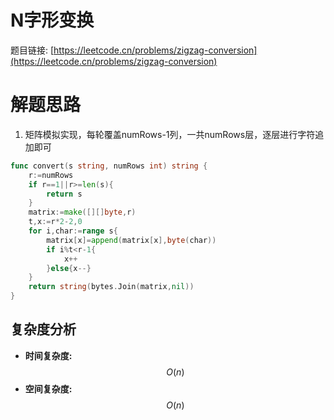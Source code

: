 # N字形变换

题目链接: [https://leetcode.cn/problems/zigzag-conversion](https://leetcode.cn/problems/zigzag-conversion)

# 解题思路

1. 矩阵模拟实现，每轮覆盖numRows-1列，一共numRows层，逐层进行字符追加即可

```go
func convert(s string, numRows int) string {
    r:=numRows
    if r==1||r>=len(s){
        return s
    }
    matrix:=make([][]byte,r)
    t,x:=r*2-2,0
    for i,char:=range s{
        matrix[x]=append(matrix[x],byte(char))
        if i%t<r-1{
            x++
        }else{x--}
    }
    return string(bytes.Join(matrix,nil))
}
```

## 复杂度分析

- **时间复杂度:** $$O(n)$$
- **空间复杂度:** $$O(n)$$
